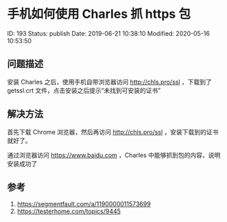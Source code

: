 # 手机如何使用 Charles 抓 https 包


ID: 193
Status: publish
Date: 2019-06-21 10:38:10
Modified: 2020-05-16 10:53:50


## 问题描述

安装 Charles 之后，使用手机自带浏览器访问 http://chls.pro/ssl ，下载到了 getssl.crt 文件，点击安装之后提示“未找到可安装的证书”

## 解决方法

首先下载 Chrome 浏览器，然后再访问 http://chls.pro/ssl ，安装下载到的证书就好了。

通过浏览器访问 https://www.baidu.com ，Charles 中能够抓到包的内容，说明安装成功了

## 参考

1. https://segmentfault.com/a/1190000011573699
2. https://testerhome.com/topics/9445